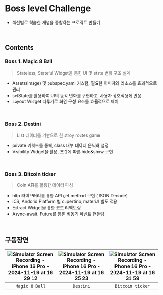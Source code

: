 # Boss level Challenge
- 섹션별로 학습한 개념을 종합하는 프로젝트 만들기

<br>

## Contents

### Boss 1. Magic 8 Ball
>Stateless, Stateful Widget을 통한 UI 및 state 변화 구조 설계

- Assets(image) 및 pubspec.yaml 커스텀, 필요한 이미지와 리소스를 효과적으로 관리
- setState를 활용하여 UI의 동적 변화를 구현하고, 사용자 상호작용에 반응
- Layout Widget 다루기로 화면 구성 요소를 효율적으로 배치

<br>

### Boss 2. Destini
>List 데이터를 기반으로 한 stroy routes game

- private 키워드를 통해, class 내부 데이터 은닉화 설정
- Visibility Widget을 활용, 조건에 따른 hide&show 구현

<br>

### Boss 3. Bitcoin ticker
> Coin API를 활용한 데이터 파싱

- http 라이브러리를 통한 API get method 구현 (JSON Decode)
- iOS, Andorid Platform 별 cupertino, material 별도 적용
- Extract Widget을 통한 코드 리팩토링
- Async-await, Future를 통한 비동기 이벤트 핸들링

<br>

## 구동장면

|![Simulator Screen Recording - iPhone 16 Pro - 2024-11-19 at 16 29 12](https://github.com/user-attachments/assets/1d088860-161a-4ee7-954c-baeaf35b449b)|![Simulator Screen Recording - iPhone 16 Pro - 2024-11-19 at 16 25 23](https://github.com/user-attachments/assets/5dad8229-3023-454a-acae-2844cbdfcb91)|![Simulator Screen Recording - iPhone 16 Pro - 2024-11-19 at 16 31 59](https://github.com/user-attachments/assets/88bfffea-b515-4271-92b2-88dc6239c88c)|
|:-:|:-:|:-:|
|`Magic 8 Ball`|`Destini`|`Bitcoin ticker`|
